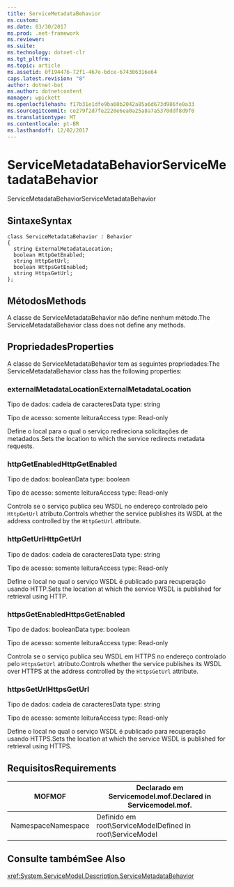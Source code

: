 ```yaml
---
title: ServiceMetadataBehavior
ms.custom: 
ms.date: 03/30/2017
ms.prod: .net-framework
ms.reviewer: 
ms.suite: 
ms.technology: dotnet-clr
ms.tgt_pltfrm: 
ms.topic: article
ms.assetid: 0f194476-72f1-467e-bdce-674306316e64
caps.latest.revision: "8"
author: dotnet-bot
ms.author: dotnetcontent
manager: wpickett
ms.openlocfilehash: f17b31e1dfe9ba60b2042a85a6d673d986fe0a33
ms.sourcegitcommit: ce279f2d7fe2220e6ea0a25a8a7a5370ddf8d9f0
ms.translationtype: MT
ms.contentlocale: pt-BR
ms.lasthandoff: 12/02/2017
---
```

# <a name="servicemetadatabehavior"></a><span data-ttu-id="3ea35-102">ServiceMetadataBehavior</span><span class="sxs-lookup"><span data-stu-id="3ea35-102">ServiceMetadataBehavior</span></span>
<span data-ttu-id="3ea35-103">ServiceMetadataBehavior</span><span class="sxs-lookup"><span data-stu-id="3ea35-103">ServiceMetadataBehavior</span></span>  
  
## <a name="syntax"></a><span data-ttu-id="3ea35-104">Sintaxe</span><span class="sxs-lookup"><span data-stu-id="3ea35-104">Syntax</span></span>  
  
```  
class ServiceMetadataBehavior : Behavior  
{  
  string ExternalMetadataLocation;  
  boolean HttpGetEnabled;  
  string HttpGetUrl;  
  boolean HttpsGetEnabled;  
  string HttpsGetUrl;  
};  
```  
  
## <a name="methods"></a><span data-ttu-id="3ea35-105">Métodos</span><span class="sxs-lookup"><span data-stu-id="3ea35-105">Methods</span></span>  
 <span data-ttu-id="3ea35-106">A classe de ServiceMetadataBehavior não define nenhum método.</span><span class="sxs-lookup"><span data-stu-id="3ea35-106">The ServiceMetadataBehavior class does not define any methods.</span></span>  
  
## <a name="properties"></a><span data-ttu-id="3ea35-107">Propriedades</span><span class="sxs-lookup"><span data-stu-id="3ea35-107">Properties</span></span>  
 <span data-ttu-id="3ea35-108">A classe de ServiceMetadataBehavior tem as seguintes propriedades:</span><span class="sxs-lookup"><span data-stu-id="3ea35-108">The ServiceMetadataBehavior class has the following properties:</span></span>  
  
### <a name="externalmetadatalocation"></a><span data-ttu-id="3ea35-109">externalMetadataLocation</span><span class="sxs-lookup"><span data-stu-id="3ea35-109">ExternalMetadataLocation</span></span>  
 <span data-ttu-id="3ea35-110">Tipo de dados: cadeia de caracteres</span><span class="sxs-lookup"><span data-stu-id="3ea35-110">Data type: string</span></span>  
  
 <span data-ttu-id="3ea35-111">Tipo de acesso: somente leitura</span><span class="sxs-lookup"><span data-stu-id="3ea35-111">Access type: Read-only</span></span>  
  
 <span data-ttu-id="3ea35-112">Define o local para o qual o serviço redireciona solicitações de metadados.</span><span class="sxs-lookup"><span data-stu-id="3ea35-112">Sets the location to which the service redirects metadata requests.</span></span>  
  
### <a name="httpgetenabled"></a><span data-ttu-id="3ea35-113">httpGetEnabled</span><span class="sxs-lookup"><span data-stu-id="3ea35-113">HttpGetEnabled</span></span>  
 <span data-ttu-id="3ea35-114">Tipo de dados: boolean</span><span class="sxs-lookup"><span data-stu-id="3ea35-114">Data type: boolean</span></span>  
  
 <span data-ttu-id="3ea35-115">Tipo de acesso: somente leitura</span><span class="sxs-lookup"><span data-stu-id="3ea35-115">Access type: Read-only</span></span>  
  
 <span data-ttu-id="3ea35-116">Controla se o serviço publica seu WSDL no endereço controlado pelo `HttpGetUrl` atributo.</span><span class="sxs-lookup"><span data-stu-id="3ea35-116">Controls whether the service publishes its WSDL at the address controlled by the `HttpGetUrl` attribute.</span></span>  
  
### <a name="httpgeturl"></a><span data-ttu-id="3ea35-117">httpGetUrl</span><span class="sxs-lookup"><span data-stu-id="3ea35-117">HttpGetUrl</span></span>  
 <span data-ttu-id="3ea35-118">Tipo de dados: cadeia de caracteres</span><span class="sxs-lookup"><span data-stu-id="3ea35-118">Data type: string</span></span>  
  
 <span data-ttu-id="3ea35-119">Tipo de acesso: somente leitura</span><span class="sxs-lookup"><span data-stu-id="3ea35-119">Access type: Read-only</span></span>  
  
 <span data-ttu-id="3ea35-120">Define o local no qual o serviço WSDL é publicado para recuperação usando HTTP.</span><span class="sxs-lookup"><span data-stu-id="3ea35-120">Sets the location at which the service WSDL is published for retrieval using HTTP.</span></span>  
  
### <a name="httpsgetenabled"></a><span data-ttu-id="3ea35-121">httpsGetEnabled</span><span class="sxs-lookup"><span data-stu-id="3ea35-121">HttpsGetEnabled</span></span>  
 <span data-ttu-id="3ea35-122">Tipo de dados: boolean</span><span class="sxs-lookup"><span data-stu-id="3ea35-122">Data type: boolean</span></span>  
  
 <span data-ttu-id="3ea35-123">Tipo de acesso: somente leitura</span><span class="sxs-lookup"><span data-stu-id="3ea35-123">Access type: Read-only</span></span>  
  
 <span data-ttu-id="3ea35-124">Controla se o serviço publica seu WSDL em HTTPS no endereço controlado pelo `HttpsGetUrl` atributo.</span><span class="sxs-lookup"><span data-stu-id="3ea35-124">Controls whether the service publishes its WSDL over HTTPS at the address controlled by the `HttpsGetUrl` attribute.</span></span>  
  
### <a name="httpsgeturl"></a><span data-ttu-id="3ea35-125">httpsGetUrl</span><span class="sxs-lookup"><span data-stu-id="3ea35-125">HttpsGetUrl</span></span>  
 <span data-ttu-id="3ea35-126">Tipo de dados: cadeia de caracteres</span><span class="sxs-lookup"><span data-stu-id="3ea35-126">Data type: string</span></span>  
  
 <span data-ttu-id="3ea35-127">Tipo de acesso: somente leitura</span><span class="sxs-lookup"><span data-stu-id="3ea35-127">Access type: Read-only</span></span>  
  
 <span data-ttu-id="3ea35-128">Define o local no qual o serviço WSDL é publicado para recuperação usando HTTPS.</span><span class="sxs-lookup"><span data-stu-id="3ea35-128">Sets the location at which the service WSDL is published for retrieval using HTTPS.</span></span>  
  
## <a name="requirements"></a><span data-ttu-id="3ea35-129">Requisitos</span><span class="sxs-lookup"><span data-stu-id="3ea35-129">Requirements</span></span>  
  
|<span data-ttu-id="3ea35-130">MOF</span><span class="sxs-lookup"><span data-stu-id="3ea35-130">MOF</span></span>|<span data-ttu-id="3ea35-131">Declarado em Servicemodel.mof.</span><span class="sxs-lookup"><span data-stu-id="3ea35-131">Declared in Servicemodel.mof.</span></span>|  
|---------|-----------------------------------|  
|<span data-ttu-id="3ea35-132">Namespace</span><span class="sxs-lookup"><span data-stu-id="3ea35-132">Namespace</span></span>|<span data-ttu-id="3ea35-133">Definido em root\ServiceModel</span><span class="sxs-lookup"><span data-stu-id="3ea35-133">Defined in root\ServiceModel</span></span>|  
  
## <a name="see-also"></a><span data-ttu-id="3ea35-134">Consulte também</span><span class="sxs-lookup"><span data-stu-id="3ea35-134">See Also</span></span>  
 <xref:System.ServiceModel.Description.ServiceMetadataBehavior>
